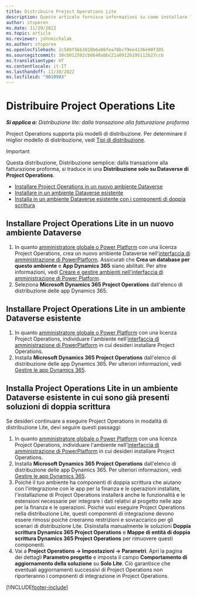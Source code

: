 ```yaml
---
title: Distribuire Project Operations Lite
description: Questo articolo fornisce informazioni su come installare la distribuzione semplice di Project Operations, con la fatturazione proforma.
author: stsporen
ms.date: 11/29/2022
ms.topic: article
ms.reviewer: johnmichalak
ms.author: stsporen
ms.openlocfilehash: 2c508f56b3018b6a86fea78bcf9ee4136e90f385
ms.sourcegitcommit: 38cb012502cbd640abbc21a0912b195112b27ccb
ms.translationtype: HT
ms.contentlocale: it-IT
ms.lasthandoff: 11/30/2022
ms.locfileid: "9810983"
---
```

# <a name="deploy-project-operations-lite"></a>Distribuire Project Operations Lite

_**Si applica a:** Distribuzione lite: dalla transazione alla fatturazione proforma_



Project Operations supporta più modelli di distribuzione. Per determinare il miglior modello di distribuzione, vedi [Tipi di distribuzione](determine-deployment-type.md).


> [!IMPORTANT]
> Questa distribuzione, Distribuzione semplice: dalla transazione alla fatturazione proforma, si traduce in una **Distribuzione solo su Dataverse di Project Operations**.

- [Installare Project Operations in un nuovo ambiente Dataverse](#new)
- [Installare in un ambiente Dataverse esistente](#existing)
- [Installa in un ambiente Dataverse esistente con i componenti di doppia scrittura](#existingdw)



## <a name="install-project-operations-lite-to-a-new-dataverse-environment"></a><a name="new"></a>Installare Project Operations Lite in un nuovo ambiente Dataverse

1. In quanto [amministratore globale o Power Platform](/power-platform/admin/global-service-administrators-can-administer-without-license) con una licenza Project Operations, crea un nuovo ambiente Dataverse nell'[interfaccia di amministrazione di PowerPlatform](https://admin.powerplatform.com). Assicurati che **Crea un database per questo ambiente** e **App Dynamics 365** siano abilitati. Per altre informazioni, vedi [Creare e gestire ambienti nell'interfaccia di amministrazione di Power Platform](/power-platform/admin/create-environment#create-an-environment-in-the-power-platform-admin-center).
1. Seleziona **Microsoft Dynamics 365 Project Operations** dall'elenco di distribuzione delle app Dynamics 365.


## <a name="install-project-operations-lite-to-an-existing-dataverse-environment"></a><a name="existing"></a>Installare Project Operations Lite in un ambiente Dataverse esistente 
1. In quanto [amministratore globale o Power Platform](/power-platform/admin/global-service-administrators-can-administer-without-license) con una licenza Project Operations, individuare l'ambiente nell'[interfaccia di amministrazione di PowerPlatform](https://admin.powerplatform.com) in cui desideri installare Project Operations.
1. Installa **Microsoft Dynamics 365 Project Operations** dall'elenco di distribuzione delle app Dynamics 365. Per ulteriori informazioni, vedi [Gestire le app Dynamics 365](/power-platform/admin/manage-apps).

## <a name="install-project-operations-lite-to-an-existing-dataverse-environment-where-dual-write-solutions-are-already-present"></a><a name="existingdw"></a>Installa Project Operations Lite in un ambiente Dataverse esistente in cui sono già presenti soluzioni di doppia scrittura

Se desideri continuare a eseguire Project Operations in modalità di distribuzione Lite, devi seguire questi passaggi:

1. In quanto [amministratore globale o Power Platform](/power-platform/admin/global-service-administrators-can-administer-without-license) con una licenza Project Operations, individuare l'ambiente nell'[interfaccia di amministrazione di PowerPlatform](https://admin.powerplatform.com) in cui desideri installare Project Operations.
1. Installa **Microsoft Dynamics 365 Project Operations** dall'elenco di distribuzione delle app Dynamics 365. Per ulteriori informazioni, vedi [Gestire le app Dynamics 365](/power-platform/admin/manage-apps).
1. Poiché il tuo ambiente ha componenti di doppia scrittura che aiutano con l'integrazione con le app per la finanza e le operazioni installate, l'installazione di Project Operations installerà anche le funzionalità e le estensioni necessarie per integrare i dati relativi al progetto nelle app per la finanza e le operazioni. Poiché vuoi eseguire Project Operations nella distribuzione Lite, questi componenti di integrazione devono essere rimossi poiché creeranno restrizioni e sovraccarico per gli scenari di distribuzione Lite. Disinstalla manualmente le soluzioni **Doppia scrittura Dynamics 365 Project Operations** e **Mappe di entità di doppia scrittura Dynamics 365 Project Operations** per rimuovere questi componenti.
1. Vai a **Project Operations -> Impostazioni -> Parametri**. Apri la pagina dei dettagli **Parametro progetto** e imposta il campo **Comportamento di aggiornamento della soluzione** su **Solo Lite**. Ciò garantisce che eventuali aggiornamenti successivi di Project Operations non riporteranno i componenti di integrazione in Project Operations.  

[!INCLUDE[footer-include](../includes/footer-banner.md)]
